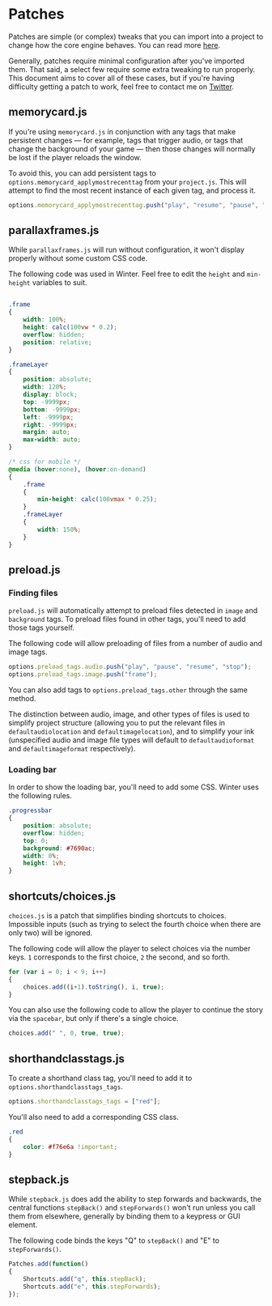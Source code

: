 # Patches

Patches are simple (or complex) tweaks that you can import into a project to change how the core engine behaves. You can read more [here](https://github.com/elliotherriman/calico/blob/main/documentation/getting%20started.md#importing-patches).

Generally, patches require minimal configuration after you've imported them. That said, a select few require some extra tweaking to run properly. This document aims to cover all of these cases, but if you're having difficulty getting a patch to work, feel free to contact me on [Twitter](https://twitter.com/elliotherriman).

## memorycard.js

If you're using `memorycard.js` in conjunction with any tags that make persistent changes — for example, tags that trigger audio, or tags that change the background of your game — then those changes will normally be lost if the player reloads the window.

To avoid this, you can add persistent tags to `options.memorycard_applymostrecenttag` from your `project.js`. This will attempt to find the most recent instance of each given tag, and process it.

```js
options.memorycard_applymostrecenttag.push("play", "resume", "pause", "stop");
```

## parallaxframes.js

While `parallaxframes.js` will run without configuration, it won't display properly without some custom CSS code.

The following code was used in Winter. Feel free to edit the `height` and `min-height` variables to suit.

```css

.frame
{
	width: 100%;
	height: calc(100vw * 0.2);
	overflow: hidden;
	position: relative;
}

.frameLayer
{
	position: absolute;
	width: 120%;
	display: block;
	top: -9999px;
	bottom: -9999px;
	left: -9999px;
	right: -9999px;
	margin: auto;
	max-width: auto;
}

/* css for mobile */
@media (hover:none), (hover:on-demand) 
{ 
	.frame 
	{ 
		min-height: calc(100vmax * 0.25);
	}
	.frameLayer
	{
		width: 150%;
	}
}
```

## preload.js

### Finding files
`preload.js` will automatically attempt to preload files detected in `image` and `background` tags. To preload files found in other tags, you'll need to add those tags yourself.

The following code will allow preloading of files from a number of audio and image tags.

```js
options.preload_tags.audio.push("play", "pause", "resume", "stop");
options.preload_tags.image.push("frame");
```

You can also add tags to `options.preload_tags.other` through the same method. 

The distinction between audio, image, and other types of files is used to simplify project structure (allowing you to put the relevant files in `defaultaudiolocation` and `defaultimagelocation`), and to simplify your ink (unspecified audio and image file types will default to `defaultaudioformat` and `defaultimageformat` respectively).

### Loading bar
In order to show the loading bar, you'll need to add some CSS. Winter uses the following rules.

```css
.progressbar
{
	position: absolute;
	overflow: hidden;
	top: 0;
	background: #7690ac;
	width: 0%;	
	height: 1vh;
}
```

## shortcuts/choices.js

`choices.js` is a patch that simplifies binding shortcuts to choices. Impossible inputs (such as trying to select the fourth choice when there are only two) will be ignored.

The following code will allow the player to select choices via the number keys. `1` corresponds to the first choice, `2` the second, and so forth.

```js
for (var i = 0; i < 9; i++)
{
	choices.add((i+1).toString(), i, true);
}
```

You can also use the following code to allow the player to continue the story via the `spacebar`, but only if there's a single choice.

```js
choices.add(" ", 0, true, true);
```

## shorthandclasstags.js

To create a shorthand class tag, you'll need to add it to `options.shorthandclasstags_tags`. 

```js
options.shorthandclasstags_tags = ["red"];
```

You'll also need to add a corresponding CSS class. 

```css
.red
{
	color: #f76e6a !important;
}
```

## stepback.js

While `stepback.js` does add the ability to step forwards and backwards, the central functions `stepBack()` and `stepForwards()` won't run unless you call them from elsewhere, generally by binding them to a keypress or GUI element.

The following code binds the keys "Q" to `stepBack()` and "E" to `stepForwards()`.

```js
Patches.add(function() 
{
	Shortcuts.add("q", this.stepBack);
	Shortcuts.add("e", this.stepForwards);
});
```
